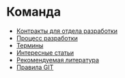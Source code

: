 Команда
===

* [Контракты для отдела разработки](dev-contract.md)
* [Процесс разработки](develop.md)
* [Термины](terms.md)
* [Интересные статьи](favorite-article.md)
* [Рекомендуемая литература](recommended-literature.md)
* [Правила GIT](git.md)
